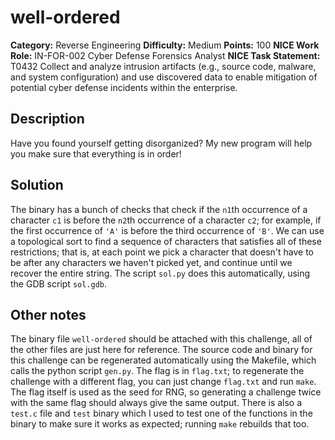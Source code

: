 # well-ordered

**Category:** Reverse Engineering
**Difficulty:** Medium
**Points:** 100
**NICE Work Role:** IN-FOR-002 Cyber Defense Forensics Analyst
**NICE Task Statement:** T0432 Collect and analyze intrusion artifacts (e.g., source code, malware, and system configuration)
and use discovered data to enable mitigation of potential cyber defense incidents within the enterprise.

## Description

Have you found yourself getting disorganized?
My new program will help you make sure that everything is in order!

## Solution

The binary has a bunch of checks that check if the `n1`th occurrence of a character `c1` is before the `n2`th occurrence of a character `c2`;
for example, if the first occurrence of `'A'` is before the third occurrence of `'B'`.
We can use a topological sort to find a sequence of characters that satisfies all of these restrictions;
that is, at each point we pick a character that doesn't have to be after any characters we haven't picked yet,
and continue until we recover the entire string.
The script `sol.py` does this automatically, using the GDB script `sol.gdb`.

## Other notes

The binary file `well-ordered` should be attached with this challenge, all of the other files are just here for reference.
The source code and binary for this challenge can be regenerated automatically using the Makefile, which calls the python script `gen.py`.
The flag is in `flag.txt`; to regenerate the challenge with a different flag, you can just change `flag.txt` and run `make`.
The flag itself is used as the seed for RNG, so generating a challenge twice with the same flag should always give the same output.
There is also a `test.c` file and `test` binary which I used to test one of the functions in the binary to make sure it works as expected; running `make` rebuilds that too.
